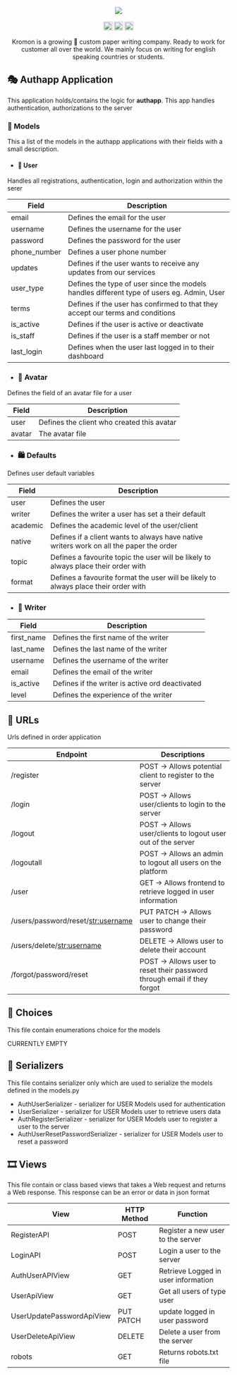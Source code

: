 <p align="center">
    <img src="https://github.com/IAmGitau/freelancer-backend/blob/master/templates/img/Kromon.png">
    <br>
    <br>
    <img height="20px" src="https://api.netlify.com/api/v1/badges/88afbb86-1657-4de0-b211-79371fd3004a/deploy-status">
    <img height="20px" src="https://github.com/IAmGitau/freelancer-backend/workflows/Unit%20Tests/badge.svg">
    <img height="20px" src="https://github.com/IAmGitau/freelancer-backend/workflows/Linting/badge.svg">
</p>
<p align="center">
Kromon is a growing 🚀 custom paper writing company. Ready to work for customer all over the world. We mainly focus on writing for english speaking countries or students.
</p>

## 🎭 Authapp Application
This application holds/contains the logic for **authapp**. This app handles authentication, authorizations to the server  

### 🍡 Models
This a list of the models in the authapp applications with their fields with a small description.

   - #### 🎊 User
   
   Handles all registrations, authentication, login and authorization within the serer
   
   Field | Description
   --- | ---
   email | Defines the email for the user
   username | Defines the username for the user
   password | Defines the password for the user
   phone_number | Defines a user phone number
   updates | Defines if the user wants to receive any updates from our services
   user_type | Defines the type of user since the models handles different type of users eg. Admin, User
   terms | Defines if the user has confirmed to that they accept our terms and conditions
   is_active | Defines if the user is active or deactivate
   is_staff | Defines if the user is a staff member or not
   last_login | Defines when the user last logged in to their dashboard
   
   - ### 🧨 Avatar
   
   Defines the field of an avatar file for a user
    
   Field | Description
   --- | ---
   user | Defines the client who created this avatar
   avatar | The avatar file 
   
   - ### 🛍 Defaults
   
   Defines user default variables
   
   Field | Description
   --- | ---
   user | Defines the user
   writer | Defines the writer a user has set a their default 
   academic | Defines the academic level of the user/client
   native | Defines if a client wants to always have native writers work on all the paper the order
   topic | Defines a favourite topic the user will be likely to always place their order with
   format | Defines a favourite format the user will be likely to always place their order with
   
   - ### 👔 Writer
   Field | Description
   --- | ---
   first_name | Defines the first name of the writer
   last_name | Defines the last name of the writer
   username | Defines the username of the writer
   email | Defines the email of the writer
   is_active | Defines if the writer is active ord deactivated
   level | Defines the  experience of the writer
   

## 🍟 URLs

Urls defined in order application
 
Endpoint | Descriptions
--- | ---
/register | POST -> Allows potential client to register to the server 
/login | POST -> Allows user/clients to login to the server
/logout | POST -> Allows user/clients to logout user out of the server
/logoutall | POST -> Allows an admin to logout all users on the platform
/user | GET -> Allows frontend to retrieve logged in user information
/users/password/reset/<str:username> | PUT PATCH -> Allows user to change their password
/users/delete/<str:username> | DELETE -> Allows user to delete their account 
/forgot/password/reset | POST -> Allows user to reset their password through email if they forgot 
 
## 🛴 Choices

This file contain enumerations choice for the models

CURRENTLY EMPTY

## 🍟 Serializers

This file contains serializer only which are used to serialize the models defined in the models.py

- AuthUserSerializer - serializer for USER Models used for authentication 
- UserSerializer - serializer for USER Models user to retrieve users data
- AuthRegisterSerializer - serializer for USER Models user to register a user to the server
- AuthUserResetPasswordSerializer - serializer for USER Models user to reset a password

## 🎞 Views

This file contain or class based views that takes a Web request and returns a Web response. This response can be an error or data in json format
 
View | HTTP Method | Function
--- | --- | ---
RegisterAPI | POST | Register a new user to the server
LoginAPI | POST | Login a user to the server
AuthUserAPIView | GET | Retrieve Logged in user information
UserApiView | GET | Get all users of type user
UserUpdatePasswordApiView | PUT PATCH | update logged in user password
UserDeleteApiView | DELETE | Delete a user from the server
robots | GET | Returns robots.txt file
